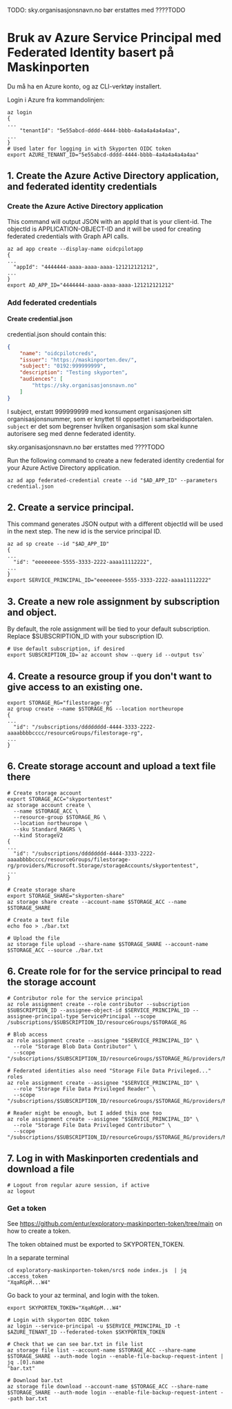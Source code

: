 
TODO:
sky.organisasjonsnavn.no bør erstattes med ????TODO


# Bruk av Azure Service Principal med Federated Identity basert på Maskinporten
Du må ha en Azure konto, og az CLI-verktøy installert.

Login i Azure fra kommandolinjen:

```
az login
{
...
    "tenantId": "5e55abcd-dddd-4444-bbbb-4a4a4a4a4a4aa",
...
}
# Used later for logging in with Skyporten OIDC token
export AZURE_TENANT_ID="5e55abcd-dddd-4444-bbbb-4a4a4a4a4a4aa"
```

## 1. Create the Azure Active Directory application, and federated identity credentials

### Create the Azure Active Directory application
This command will output JSON with an appId that is your client-id.
The objectId is APPLICATION-OBJECT-ID and it will be used for
creating federated credentials with Graph API calls.

```
az ad app create --display-name oidcpilotapp
{
...
  "appId": "4444444-aaaa-aaaa-aaaa-121212121212",
...
}
export AD_APP_ID="4444444-aaaa-aaaa-aaaa-121212121212"
```

### Add federated credentials

#### Create credential.json

credential.json should contain this:

``````json
{
    "name": "oidcpilotcreds",
    "issuer": "https://maskinporten.dev/",
    "subject": "0192:999999999",
    "description": "Testing skyporten",
    "audiences": [
        "https://sky.organisasjonsnavn.no"
    ]
}
``````
I subject, erstatt 999999999 med konsument organisasjonen sitt organisasjonsnummer,
som er knyttet til oppsettet i samarbeidsportalen.
`subject` er det som begrenser hvilken organisasjon som skal kunne autorisere seg med
denne federated identity.


sky.organisasjonsnavn.no bør erstattes med ????TODO

Run the following command to create a new federated identity credential for your Azure Active Directory application.

```
az ad app federated-credential create --id "$AD_APP_ID" --parameters credential.json
```


## 2. Create a service principal.
This command generates JSON output with a different objectId will be used
in the next step. The new id is the service principal ID.

```
az ad sp create --id "$AD_APP_ID"
{
...
  "id": "eeeeeeee-5555-3333-2222-aaaa11112222",
...
}
export SERVICE_PRINCIPAL_ID="eeeeeeee-5555-3333-2222-aaaa11112222"
```

## 3. Create a new role assignment by subscription and object.
By default, the role assignment will be tied to your default subscription.
Replace $SUBSCRIPTION_ID with your subscription ID.

```
# Use default subscription, if desired
export SUBSCRIPTION_ID=`az account show --query id --output tsv`
```

## 4. Create a resource group if you don't want to give access to an existing one.

```
export STORAGE_RG="filestorage-rg"
az group create --name $STORAGE_RG --location northeurope
{
...
  "id": "/subscriptions/dddddddd-4444-3333-2222-aaaabbbbcccc/resourceGroups/filestorage-rg",
...
}
```

## 6. Create storage account and upload a text file there

```
# Create storage account
export STORAGE_ACC="skyportentest"
az storage account create \
  --name $STORAGE_ACC \
  --resource-group $STORAGE_RG \
  --location northeurope \
  --sku Standard_RAGRS \
  --kind StorageV2
{
...
  "id": "/subscriptions/dddddddd-4444-3333-2222-aaaabbbbcccc/resourceGroups/filestorage-rg/providers/Microsoft.Storage/storageAccounts/skyportentest",
...
}

# Create storage share
export STORAGE_SHARE="skyporten-share"
az storage share create --account-name $STORAGE_ACC --name $STORAGE_SHARE

# Create a text file
echo foo > ./bar.txt

# Upload the file
az storage file upload --share-name $STORAGE_SHARE --account-name $STORAGE_ACC --source ./bar.txt
```

## 6. Create role for for the service principal to read the storage account

```
# Contributor role for the service principal
az role assignment create --role contributor --subscription $SUBSCRIPTION_ID --assignee-object-id $SERVICE_PRINCIPAL_ID --assignee-principal-type ServicePrincipal --scope /subscriptions/$SUBSCRIPTION_ID/resourceGroups/$STORAGE_RG

# Blob access
az role assignment create --assignee "$SERVICE_PRINCIPAL_ID" \
  --role "Storage Blob Data Contributor" \
  --scope "/subscriptions/$SUBSCRIPTION_ID/resourceGroups/$STORAGE_RG/providers/Microsoft.Storage/storageAccounts/$STORAGE_ACC"

# Federated identities also need "Storage File Data Privileged..." roles
az role assignment create --assignee "$SERVICE_PRINCIPAL_ID" \
  --role "Storage File Data Privileged Reader" \
  --scope "/subscriptions/$SUBSCRIPTION_ID/resourceGroups/$STORAGE_RG/providers/Microsoft.Storage/storageAccounts/$STORAGE_ACC"
  
# Reader might be enough, but I added this one too
az role assignment create --assignee "$SERVICE_PRINCIPAL_ID" \
  --role "Storage File Data Privileged Contributor" \
  --scope "/subscriptions/$SUBSCRIPTION_ID/resourceGroups/$STORAGE_RG/providers/Microsoft.Storage/storageAccounts/$STORAGE_ACC"

```

## 7. Log in with Maskinporten credentials and download a file

```
# Logout from regular azure session, if active
az logout
```

### Get a token

See https://github.com/entur/exploratory-maskinporten-token/tree/main on how to create a token.

The token obtained must be exported to SKYPORTEN_TOKEN.

In a separate terminal
```
cd exploratory-maskinporten-token/src$ node index.js  | jq .access_token
"XqaRGpM...W4"
```

Go back to your az terminal, and login with the token.
```
export SKYPORTEN_TOKEN="XqaRGpM...W4"

# Login with skyporten OIDC token
az login --service-principal -u $SERVICE_PRINCIPAL_ID -t $AZURE_TENANT_ID --federated-token $SKYPORTEN_TOKEN

# Check that we can see bar.txt in file list
az storage file list --account-name $STORAGE_ACC --share-name $STORAGE_SHARE --auth-mode login --enable-file-backup-request-intent | jq .[0].name
"bar.txt"

# Download bar.txt
az storage file download --account-name $STORAGE_ACC --share-name $STORAGE_SHARE --auth-mode login --enable-file-backup-request-intent --path bar.txt
```
